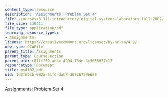```yaml
---
content_type: resource
description: 'Assignments: Problem Set 4'
file: /courses/6-111-introductory-digital-systems-laboratory-fall-2002/1d2f63cb082a51f6dab830726759e680_ps4f02.pdf
file_size: 130411
file_type: application/pdf
learning_resource_types:
- Assignments
license: https://creativecommons.org/licenses/by-nc-sa/4.0/
ocw_type: OCWFile
parent_title: Assignments
parent_type: CourseSection
parent_uid: c81fff59-adae-4994-734e-4c3655077c17
resourcetype: Document
title: ps4f02.pdf
uid: 1d2f63cb-082a-51f6-dab8-30726759e680
---
```

Assignments: Problem Set 4